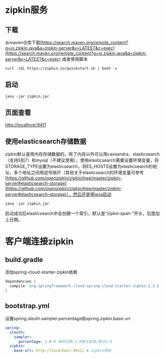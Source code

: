# zipkin服务

## 下载

从maven仓库下载[https://search.maven.org/remote_content?g=io.zipkin.java&a=zipkin-server&v=LATEST&c=exec](https://search.maven.org/remote_content?g=io.zipkin.java&a=zipkin-server&v=LATEST&c=exec)
或者使用脚本
~~~ssh
curl -sSL https://zipkin.io/quickstart.sh | bash -s
~~~

## 启动

~~~ssh
java -jar zipkin.jar
~~~

## 页面查看

[http://localhost:9411](http://localhost:9411)

## 使用elasticsearch存储数据

zipkin默认是用内存存储数据的，除了内存以外可以用cassandra、elasticsearch（支持5到7）和mysql（不建议使用），使用elasticsearch需要设置环境变量，将STORAGE_TYPE设置为elasticsearch，将ES_HOSTS设置为elasticsearch的地址，多个地址之间用逗号隔开（其他关于elasticsearch的环境变量可参考[https://github.com/openzipkin/zipkin/tree/master/zipkin-server#elasticsearch-storage](https://github.com/openzipkin/zipkin/tree/master/zipkin-server#elasticsearch-storage)），然后还是用java启动
~~~ssh
java -jar zipkin.jar
~~~
启动成功后elasticsearch中会创建一个索引，默认是“zipkin:span-”开头，后面加上日期。

# 客户端连接zipkin

## build.gradle

添加spring-cloud-starter-zipkin依赖
~~~groovy
dependencies {
  compile 'org.springframework.cloud:spring-cloud-starter-zipkin:1.3.2.RELEASE'
}
~~~

## bootstrap.yml

设置spring.sleuth.sampler.percentage和spring.zipkin.base-url
~~~yml
spring:
  sleuth:
    sampler:
      percentage: 1.0 # 采样比例,1.0表示全部,默认1.0
  zipkin:
    base-url: http://localhost:9411/ # zipkin地址
~~~

